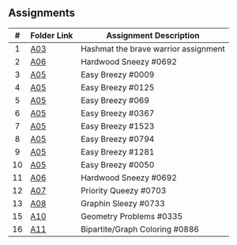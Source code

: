 ## Assignments

|  #  | Folder Link | Assignment Description |
| :-: | ----------- | ---------------------- |
|  1  | [A03](./P10055/README.md)| Hashmat the brave warrior assignment |
|  2  | [A06](./A06/README.md)| Hardwood Sneezy #0692 |
|  3  | [A05](./A05/P009/README.md)| Easy Breezy #0009 |
|  4  | [A05](./A05/P125/README.md)| Easy Breezy #0125 |
|  5  | [A05](./A05/P069/README.md)| Easy Breezy #069 |
|  6  | [A05](./A05/P367/README.md)| Easy Breezy #0367 |
|  7  | [A05](./A05/P1523/README.md)| Easy Breezy #1523 |
|  8  | [A05](./A05/P794/README.md)| Easy Breezy #0794 |
|  9  | [A05](./A05/P1281/README.md)| Easy Breezy #1281 |
|  10  | [A05](./A05/P050/README.md)| Easy Breezy #0050 |
|  11  | [A06](./A06/README.md)| Hardwood Sneezy #0692 |
|  12  | [A07](./A07/README.md)| Priority Queezy #0703 |
|  13  | [A08](./A08/README.md)| Graphin Sleezy #0733 |
|  15  | [A10](./A10/README.md)| Geometry Problems #0335 |
|  16  | [A11](./A11/README.md)| Bipartite/Graph Coloring #0886 |
